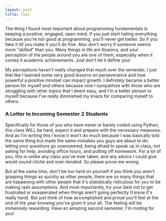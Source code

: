 ```yaml
---
layout: post
title: Tips
--- 
```


  The thing I found most important about programming fundamentals is keeping a positive, engaged, open mind. If you just start hating everything because you're not good at programming, you'll never get better. So if you fake it till you make it you'll do fine. Also don't worry if someone seems more "skilled" than you. Many things in life are illusions, and your perception of the people around you are one of them, especially when it comes it academic achievements. Just don't let it define you!

  My perceptions haven't really changed that much over the semester, I just feel like I learned some very good lessons on perseverance and how powerful a positive mindset can impact growth. I definitely became a better person for myself and others because now I sympathize with those who are struggling with other topics that I deem easy, and I'm a better person to myself because I've really diminished my knack for comparing myself to others. 

### A Letter to Incoming Semester 2 Students

  Specifically for those of you who have never or barely coded using Python, this class WILL be hard, expect it and 
prepare with the necessary measures. And as I'm writing this I know it won't do much because I was basically told 
the same thing but made the same mistakes you guys are about to do: letting your questions go unanswered, being afraid 
to speak up in class, not asking for help, avoiding office hours, and putting off homework. For a lot of you, this is unlike 
any class you've ever taken, and any advice I could give would sound cliché and over-iterated. So please prove me wrong.

  But at the same time, don't be too hard on yourself if you think you aren't grasping things as quickly as other people, there are so many things that are happening with other people that it's statistically ridiculous for you to be making rash assumptions. And most importantly, try your best not to get frustrated or exasperated when things aren't going perfectly (I know it's really hard). But just think of how accomplished and proud you'll feel at the end of the year knowing you've given it your all. The feeling will be immensely rewarding. Have an amazing second semester, I'm rooting for you!

